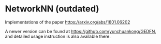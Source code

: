 # NetworkNN (outdated)

Implementations of the paper
https://arxiv.org/abs/1801.06202

A newer version can be found at https://github.com/yunchuankong/GEDFN, and detailed usage instruction is also available there.  
